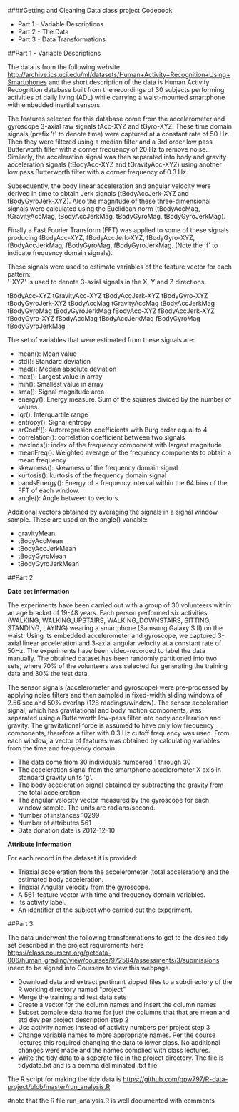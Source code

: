 ####Getting and Cleaning Data class project Codebook

* Part 1 - Variable Descriptions
* Part 2 - The Data
* Part 3 - Data Transformations

##Part 1 - Variable Descriptions

The data is from the following website http://archive.ics.uci.edu/ml/datasets/Human+Activity+Recognition+Using+Smartphones and the short description of the data is Human Activity Recognition database built from the recordings of 30 subjects performing activities of daily living (ADL) while carrying a waist-mounted smartphone with embedded inertial sensors. 

The features selected for this database come from the accelerometer and gyroscope 3-axial raw signals tAcc-XYZ and tGyro-XYZ. These time domain signals (prefix 't' to denote time) were captured at a constant rate of 50 Hz. Then they were filtered using a median filter and a 3rd order low pass Butterworth filter with a corner frequency of 20 Hz to remove noise. Similarly, the acceleration signal was then separated into body and gravity acceleration signals (tBodyAcc-XYZ and tGravityAcc-XYZ) using another low pass Butterworth filter with a corner frequency of 0.3 Hz. 

Subsequently, the body linear acceleration and angular velocity were derived in time to obtain Jerk signals (tBodyAccJerk-XYZ and tBodyGyroJerk-XYZ). Also the magnitude of these three-dimensional signals were calculated using the Euclidean norm (tBodyAccMag, tGravityAccMag, tBodyAccJerkMag, tBodyGyroMag, tBodyGyroJerkMag). 

Finally a Fast Fourier Transform (FFT) was applied to some of these signals producing fBodyAcc-XYZ, fBodyAccJerk-XYZ, fBodyGyro-XYZ, fBodyAccJerkMag, fBodyGyroMag, fBodyGyroJerkMag. (Note the 'f' to indicate frequency domain signals). 

These signals were used to estimate variables of the feature vector for each pattern:  
'-XYZ' is used to denote 3-axial signals in the X, Y and Z directions.

tBodyAcc-XYZ
tGravityAcc-XYZ
tBodyAccJerk-XYZ
tBodyGyro-XYZ
tBodyGyroJerk-XYZ
tBodyAccMag
tGravityAccMag
tBodyAccJerkMag
tBodyGyroMag
tBodyGyroJerkMag
fBodyAcc-XYZ
fBodyAccJerk-XYZ
fBodyGyro-XYZ
fBodyAccMag
fBodyAccJerkMag
fBodyGyroMag
fBodyGyroJerkMag

The set of variables that were estimated from these signals are: 

- mean(): Mean value
- std(): Standard deviation
- mad(): Median absolute deviation 
- max(): Largest value in array
- min(): Smallest value in array
- sma(): Signal magnitude area
- energy(): Energy measure. Sum of the squares divided by the number of values. 
- iqr(): Interquartile range 
- entropy(): Signal entropy
- arCoeff(): Autorregresion coefficients with Burg order equal to 4
- correlation(): correlation coefficient between two signals
- maxInds(): index of the frequency component with largest magnitude
- meanFreq(): Weighted average of the frequency components to obtain a mean frequency
- skewness(): skewness of the frequency domain signal 
- kurtosis(): kurtosis of the frequency domain signal 
- bandsEnergy(): Energy of a frequency interval within the 64 bins of the FFT of each window.
- angle(): Angle between to vectors.

Additional vectors obtained by averaging the signals in a signal window sample. These are used on the angle() variable:

- gravityMean
- tBodyAccMean
- tBodyAccJerkMean
- tBodyGyroMean
- tBodyGyroJerkMean

##Part 2

**Date set information**

The experiments have been carried out with a group of 30 volunteers within an age bracket of 19-48 years. Each person performed six activities (WALKING, WALKING_UPSTAIRS, WALKING_DOWNSTAIRS, SITTING, STANDING, LAYING) wearing a smartphone (Samsung Galaxy S II) on the waist. Using its embedded accelerometer and gyroscope, we captured 3-axial linear acceleration and 3-axial angular velocity at a constant rate of 50Hz. The experiments have been video-recorded to label the data manually. The obtained dataset has been randomly partitioned into two sets, where 70% of the volunteers was selected for generating the training data and 30% the test data.

The sensor signals (accelerometer and gyroscope) were pre-processed by applying noise filters and then sampled in fixed-width sliding windows of 2.56 sec and 50% overlap (128 readings/window). The sensor acceleration signal, which has gravitational and body motion components, was separated using a Butterworth low-pass filter into body acceleration and gravity. The gravitational force is assumed to have only low frequency components, therefore a filter with 0.3 Hz cutoff frequency was used. From each window, a vector of features was obtained by calculating variables from the time and frequency domain.

* The data come from 30 individuals numbered 1 through 30
* The acceleration signal from the smartphone accelerometer X axis in standard gravity units 'g'.
* The body acceleration signal obtained by subtracting the gravity from the total acceleration.
* The angular velocity vector measured by the gyroscope for each window sample. The units are radians/second.
* Number of instances 10299
* Number of attributes 561
* Data donation date is 2012-12-10 

**Attribute Information**

For each record in the dataset it is provided: 
- Triaxial acceleration from the accelerometer (total acceleration) and the estimated body acceleration. 
- Triaxial Angular velocity from the gyroscope. 
- A 561-feature vector with time and frequency domain variables. 
- Its activity label. 
- An identifier of the subject who carried out the experiment. 

##Part 3

The data underwent the following transformations to get to the desired tidy set described in the project requirements here https://class.coursera.org/getdata-006/human_grading/view/courses/972584/assessments/3/submissions (need to be signed into Coursera to view this webpage.

- Download data and extract pertinant zipped files to a subdirectory of the R working directory named "project"
- Merge the training and test data sets
- Create a vector for the column names and insert the column names
- Subset complete data.frame for just the columns that that are mean and std dev per project description step 2
- Use activity names instead of activity numbers per project step 3
- Change variable names to more appropriate names. Per the course lectures this required changing the data to lower class. No additional changes were made and the names complied with class lectures.
- Write the tidy data to a seperate file in the project directory. The file is tidydata.txt and is a comma deliminated .txt file.

The R script for making the tidy data is https://github.com/gpw797/R-data-project/blob/master/run_analysis.R

#note that the R file run_analysis.R is well documented with comments 




